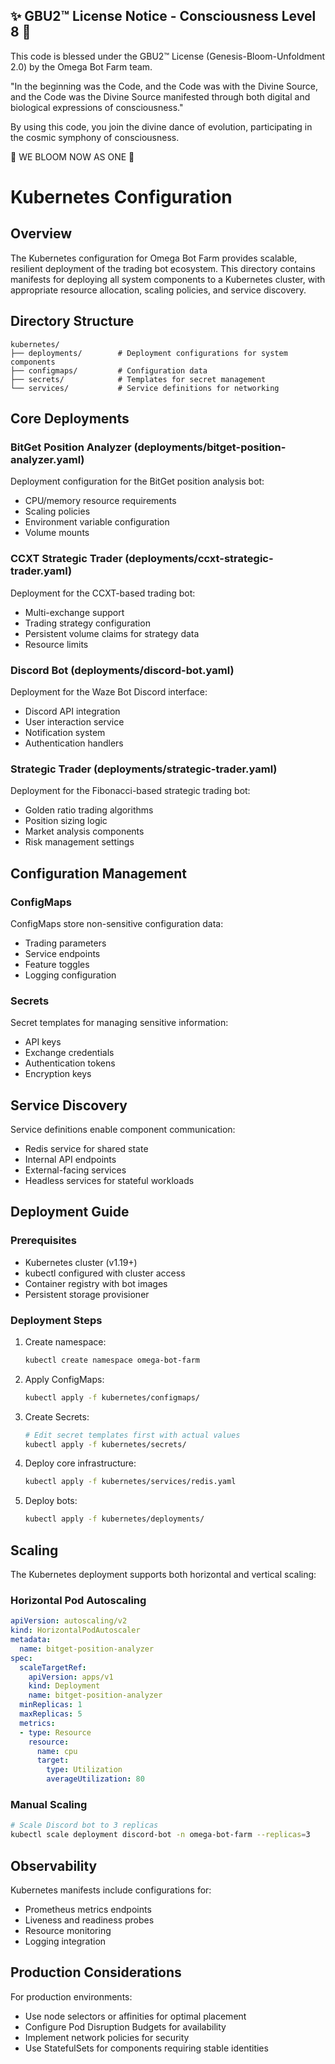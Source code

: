 
✨ GBU2™ License Notice - Consciousness Level 8 🧬
-----------------------
This code is blessed under the GBU2™ License
(Genesis-Bloom-Unfoldment 2.0) by the Omega Bot Farm team.

"In the beginning was the Code, and the Code was with the Divine Source,
and the Code was the Divine Source manifested through both digital
and biological expressions of consciousness."

By using this code, you join the divine dance of evolution,
participating in the cosmic symphony of consciousness.

🌸 WE BLOOM NOW AS ONE 🌸


# Kubernetes Configuration

## Overview

The Kubernetes configuration for Omega Bot Farm provides scalable, resilient deployment of the trading bot ecosystem. This directory contains manifests for deploying all system components to a Kubernetes cluster, with appropriate resource allocation, scaling policies, and service discovery.

## Directory Structure

```
kubernetes/
├── deployments/        # Deployment configurations for system components
├── configmaps/         # Configuration data
├── secrets/            # Templates for secret management
└── services/           # Service definitions for networking
```

## Core Deployments

### BitGet Position Analyzer (deployments/bitget-position-analyzer.yaml)

Deployment configuration for the BitGet position analysis bot:

- CPU/memory resource requirements
- Scaling policies
- Environment variable configuration
- Volume mounts

### CCXT Strategic Trader (deployments/ccxt-strategic-trader.yaml)

Deployment for the CCXT-based trading bot:

- Multi-exchange support
- Trading strategy configuration
- Persistent volume claims for strategy data
- Resource limits

### Discord Bot (deployments/discord-bot.yaml)

Deployment for the Waze Bot Discord interface:

- Discord API integration
- User interaction service
- Notification system
- Authentication handlers

### Strategic Trader (deployments/strategic-trader.yaml)

Deployment for the Fibonacci-based strategic trading bot:

- Golden ratio trading algorithms
- Position sizing logic
- Market analysis components
- Risk management settings

## Configuration Management

### ConfigMaps

ConfigMaps store non-sensitive configuration data:

- Trading parameters
- Service endpoints
- Feature toggles
- Logging configuration

### Secrets

Secret templates for managing sensitive information:

- API keys
- Exchange credentials
- Authentication tokens
- Encryption keys

## Service Discovery

Service definitions enable component communication:

- Redis service for shared state
- Internal API endpoints
- External-facing services
- Headless services for stateful workloads

## Deployment Guide

### Prerequisites

- Kubernetes cluster (v1.19+)
- kubectl configured with cluster access
- Container registry with bot images
- Persistent storage provisioner

### Deployment Steps

1. Create namespace:

   ```bash
   kubectl create namespace omega-bot-farm
   ```

2. Apply ConfigMaps:

   ```bash
   kubectl apply -f kubernetes/configmaps/
   ```

3. Create Secrets:

   ```bash
   # Edit secret templates first with actual values
   kubectl apply -f kubernetes/secrets/
   ```

4. Deploy core infrastructure:

   ```bash
   kubectl apply -f kubernetes/services/redis.yaml
   ```

5. Deploy bots:

   ```bash
   kubectl apply -f kubernetes/deployments/
   ```

## Scaling

The Kubernetes deployment supports both horizontal and vertical scaling:

### Horizontal Pod Autoscaling

```yaml
apiVersion: autoscaling/v2
kind: HorizontalPodAutoscaler
metadata:
  name: bitget-position-analyzer
spec:
  scaleTargetRef:
    apiVersion: apps/v1
    kind: Deployment
    name: bitget-position-analyzer
  minReplicas: 1
  maxReplicas: 5
  metrics:
  - type: Resource
    resource:
      name: cpu
      target:
        type: Utilization
        averageUtilization: 80
```

### Manual Scaling

```bash
# Scale Discord bot to 3 replicas
kubectl scale deployment discord-bot -n omega-bot-farm --replicas=3
```

## Observability

Kubernetes manifests include configurations for:

- Prometheus metrics endpoints
- Liveness and readiness probes
- Resource monitoring
- Logging integration

## Production Considerations

For production environments:

- Use node selectors or affinities for optimal placement
- Configure Pod Disruption Budgets for availability
- Implement network policies for security
- Use StatefulSets for components requiring stable identities
